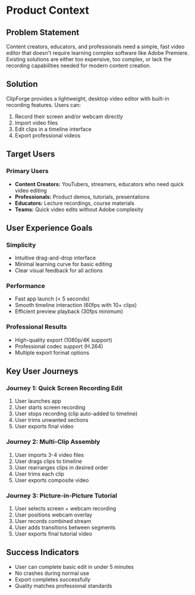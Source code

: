 # Product Context

## Problem Statement
Content creators, educators, and professionals need a simple, fast video editor that doesn't require learning complex software like Adobe Premiere. Existing solutions are either too expensive, too complex, or lack the recording capabilities needed for modern content creation.

## Solution
ClipForge provides a lightweight, desktop video editor with built-in recording features. Users can:
1. Record their screen and/or webcam directly
2. Import video files
3. Edit clips in a timeline interface
4. Export professional videos

## Target Users

### Primary Users
- **Content Creators:** YouTubers, streamers, educators who need quick video editing
- **Professionals:** Product demos, tutorials, presentations
- **Educators:** Lecture recordings, course materials
- **Teams:** Quick video edits without Adobe complexity

## User Experience Goals

### Simplicity
- Intuitive drag-and-drop interface
- Minimal learning curve for basic editing
- Clear visual feedback for all actions

### Performance
- Fast app launch (< 5 seconds)
- Smooth timeline interaction (60fps with 10+ clips)
- Efficient preview playback (30fps minimum)

### Professional Results
- High-quality export (1080p/4K support)
- Professional codec support (H.264)
- Multiple export format options

## Key User Journeys

### Journey 1: Quick Screen Recording Edit
1. User launches app
2. User starts screen recording
3. User stops recording (clip auto-added to timeline)
4. User trims unwanted sections
5. User exports final video

### Journey 2: Multi-Clip Assembly
1. User imports 3-4 video files
2. User drags clips to timeline
3. User rearranges clips in desired order
4. User trims each clip
5. User exports composite video

### Journey 3: Picture-in-Picture Tutorial
1. User selects screen + webcam recording
2. User positions webcam overlay
3. User records combined stream
4. User adds transitions between segments
5. User exports final tutorial video

## Success Indicators
- User can complete basic edit in under 5 minutes
- No crashes during normal use
- Export completes successfully
- Quality matches professional standards

